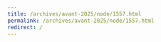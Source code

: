 ```yaml
---
title: /archives/avant-2025/node/1557.html
permalink: /archives/avant-2025/node/1557.html
redirect: /
---
```

